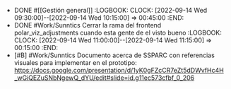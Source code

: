 - DONE #[[Gestión general]]
  :LOGBOOK:
  CLOCK: [2022-09-14 Wed 09:30:00]--[2022-09-14 Wed 10:15:00] =>  00:45:00
  :END:
- DONE #Work/Sunntics Cerrar la rama del frontend polar_viz_adjustments cuando esta gente de el visto bueno
  		:LOGBOOK:
  		CLOCK: [2022-09-14 Wed 11:00:00]--[2022-09-14 Wed 11:15:00] =>  00:15:00
  		:END:
- [#B] #Work/Sunntics Documento acerca de SSPARC con referencias visuales para implementar en el prototipo: https://docs.google.com/presentation/d/1yK0gFZcCR7eZt5dDWvfHc4H_wGiQEZuSNbNgewQ_dYU/edit#slide=id.g11ec573cfbf_0_206